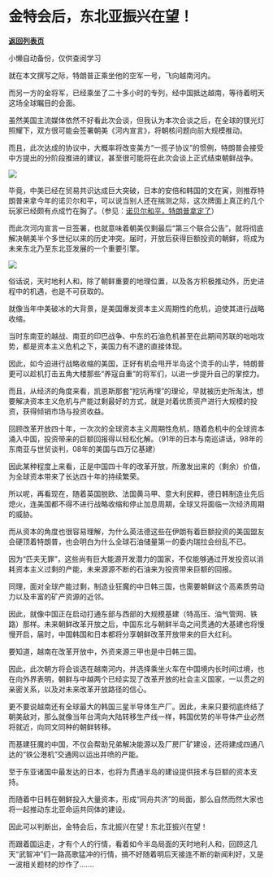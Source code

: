 # 金特会后，东北亚振兴在望！

[**返回列表页**](/gzh/政事堂2019)

小懒自动备份，仅供查阅学习

  

就在本文撰写之际，特朗普正乘坐他的空军一号，飞向越南河内。

  

而另一方的金将军，已经乘坐了二十多小时的专列，经中国抵达越南，等待着明天这场全球瞩目的会面。

  

虽然美国主流媒体依然不好看此次会谈，但我认为本次会谈之后，在全球的镁光灯照耀下，双方很可能会签署朝美《河内宣言》，将朝核问题向前大规模推动。  

  

而且，此次达成的协议中，大概率将改变美方“一揽子协议”的惯例，特朗普会接受中方提出的分阶段推进的建议，甚至很可能将在此次会谈上正式结束朝鲜战争。

  

![](https://mmbiz.qpic.cn/mmbiz_jpg/rxhS23yu8cN5m7Rqdumb8EOMeZ9GjaibPicPicD1vwbs7nYEnmDXFpNg8wqqJyeicqcmeIE1V5WUibmxlrjR8KVsrlw/640?wx_fmt=jpeg)

  

毕竟，中美已经在贸易共识达成巨大突破，日本的安倍和韩国的文在寅，则推荐特朗普来拿今年的诺贝尔和平，可以说当别人还在揣测之际，这次牌面上真正的几个玩家已经颇有点成竹在胸了。（参见：[诺贝尔和平，特朗普拿定了](http://mp.weixin.qq.com/s?__biz=MzAwMzU1ODAwOQ==&mid=2650330396&idx=1&sn=93420fb31c186d53c2c4ed600f1516ec&chksm=83352a0ab442a31c0a7214ebbdf95093e9ed7c55d477d5aaf57911b36563c876d2e319260f34&scene=21#wechat_redirect)）

  

而此次河内宣言一旦签署，也就意味着朝美仅剩最后“第三个联合公告”，就将彻底解决朝美半个多世纪以来的历史冲突。届时，开放后获得巨额投资的朝鲜，将成为未来东北乃至东北亚发展的一个重要引擎。

  

![](https://mmbiz.qpic.cn/mmbiz_png/rxhS23yu8cN5m7Rqdumb8EOMeZ9GjaibPvutibk88nXUJaJpSJ76152sReIGwDAiay3yBnJVWbQGSXDkFYLibV6wiaw/640?wx_fmt=png)

  

俗话说，天时地利人和，除了朝鲜重要的地理位置，以及各方积极推动外，历史进程中的机遇，也是不可获取的。

  

就像当年中美破冰的大背景，是美国爆发资本主义周期性的危机，迫使其进行战略收缩。

  

当时东南亚的越战、南亚的印巴战争、中东的石油危机甚至在此期间苏联的咄咄攻势，都是资本主义危机之下，美国力有不逮的直接体现。

  

因此，如今迫进行战略收缩的美国，正好有机会甩开半岛这个烫手的山芋，特朗普更可以趁机打击五角大楼那些“养寇自重”的将军们，以进一步提升自己的掌控力。

  

而且，从经济的角度来看，凯恩斯那套“挖坑再埋”的理论，早就被历史所淘汰，想要解决资本主义危机与产能过剩最好的方式，就是对着优质资产进行大规模的投资，获得倾销市场与投资收益。

  

回顾改革开放四十年，一次次的全球资本主义周期性危机，随着危机中的全球资本涌入中国，投资带来的巨额回报得以轻松化解。（91年的日本与南巡讲话，98年的东南亚与世贸谈判，08年的美国与四万亿基建）

  

因此某种程度上来看，正是中国四十年的改革开放，所激发出来的（剩余）价值，为全球资本带来了长达四十年的持续繁荣。

  

所以呢，再看现在，随着英国脱欧、法国黄马甲、意大利民粹，德日韩制造业先后熄火，连美国都不得不进行战略收缩和停止加息周期，全球又将面临一次经济周期的威胁。

  

而从资本的角度也很容易理解，为什么英法德这些在伊朗有着巨额投资的美国盟友会硬顶着特朗普，也会明白为什么全球石油储量第一的委内瑞拉会纷乱不已。

  

因为“匹夫无罪”，这些尚有巨大能源开发潜力的国家，不仅能够通过开发投资以消耗资本主义过剩的产能，未来源源不断的石油来为投资带来巨额的回报。

  

同理，面对全球产能过剩，制造业狂魔的中日韩三国，也需要朝鲜这个高素质劳动力以及丰富的矿产资源的近邻。

  

因此，就像中国正在启动打通东部与西部的大规模基建（特高压、油气管网、铁路）那样。未来朝鲜改革开放之后，中国东北与朝鲜半岛之间贯通的大基建也将慢慢开启，届时，中国韩国和日本都将分享朝鲜改革开放带来的巨大红利。

  

要知道，越南在改革开放中，外资来源三甲也是中日韩三国。  

  

因此，此次朝方将会谈选在越南河内，并选择乘坐火车在中国境内长时间过境，也在向外界表明，朝鲜与中越两个已经实现了改革开放的社会主义国家，一以贯之的亲密关系，以及对未来改革开放路径的信心。

  

更不要说越南还有全球最大的韩国三星半导体生产厂。因此，未来只要彻底终结了朝美敌对，那么就像当年台湾向大陆转移生产线一样，韩国优势的半导体产业必然将就近，向同文同种的朝鲜转移。

  

而基建狂魔的中国，不仅会帮助兄弟解决能源以及厂房厂矿建设，还将建成四通八达的“铁公港机”交通网以运出井喷的产能。

  

至于东亚诸国中最发达的日本，也将为贯通半岛的建设提供技术与巨额的资本支持。  

  

而随着中日韩在朝鲜投入大量资本，形成“同舟共济”的局面，那么自然而然大家也将一起推动东北亚命运共同体的建设。

  

因此可以判断出，金特会后，东北振兴在望！东北亚振兴在望！

  

而跟着国运走，才有个人的行情，看着如今半岛局面的天时地利人和，回顾这几天“武智冲”们一路高歌猛冲的行情，搞不好随着明后天接连不断的新闻利好，又是一波相关题材的炒作了.......

